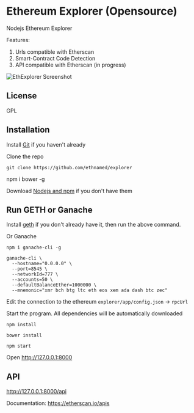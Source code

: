 # Ethereum Explorer (Opensource)

Nodejs Ethereum Explorer

Features: 

1. Urls compatible with Etherscan
2. Smart-Contract Code Detection
3. API compatible with Etherscan (in progress)


![EthExplorer Screenshot](http://res.cloudinary.com/nixar-work/image/upload/v1529716647/Screen_Shot_2018-06-23_at_04.17.01.png)

## License

GPL

## Installation

Install [Git](https://git-scm.com/book/en/v2/Getting-Started-Installing-Git "Git installation") if you haven't already

Clone the repo

`git clone https://github.com/ethnamed/explorer`

npm i bower -g

Download [Nodejs and npm](https://docs.npmjs.com/getting-started/installing-node "Nodejs install") if you don't have them

## Run GETH or Ganache

Install [geth](https://github.com/ethereum/go-ethereum/wiki/Building-Ethereum "Geth install") if you don't already have it, then run the above command.

Or Ganache

```
npm i ganache-cli -g

ganache-cli \
  --hostname="0.0.0.0" \
  --port=8545 \
  --networkId=777 \
  --accounts=50 \
  --defaultBalanceEther=1000000 \
  --mnemonic="xmr bch btg ltc eth eos xem ada dash btc zec"
```

Edit the connection to the ethereum `explorer/app/config.json` -> `rpcUrl`

Start the program. All dependencies will be automatically downloaded


```
npm install

bower install

npm start
```



Open http://127.0.0.1:8000


## API

http://127.0.0.1:8000/api 

Documentation: https://etherscan.io/apis